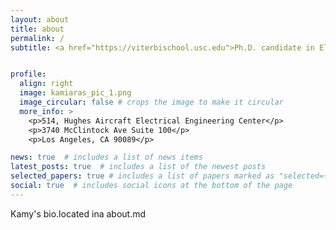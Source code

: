 ```yaml
---
layout: about
title: about
permalink: /
subtitle: <a href="https://viterbischool.usc.edu">Ph.D. candidate in Electrical Engineering at USC Viterbi School of Engineering</a>


profile:
  align: right
  image: kamiaras_pic_1.png
  image_circular: false # crops the image to make it circular
  more_info: >
    <p>514, Hughes Aircraft Electrical Engineering Center</p>
    <p>3740 McClintock Ave Suite 100</p>
    <p>Los Angeles, CA 90089</p>

news: true  # includes a list of news items
latest_posts: true  # includes a list of the newest posts
selected_papers: true # includes a list of papers marked as "selected={true}"
social: true  # includes social icons at the bottom of the page
---
```


Kamy's bio.located ina about.md